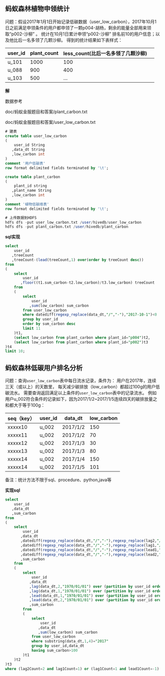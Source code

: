 ## 蚂蚁森林植物申领统计

问题：假设2017年1月1日开始记录低碳数据（user_low_carbon），2017年10月1日之前满足申领条件的用户都申领了一颗p004-胡杨，剩余的能量全部用来领取“p002-沙柳” 。
统计在10月1日累计申领“p002-沙柳” 排名前10的用户信息；以及他比后一名多领了几颗沙柳。
得到的统计结果如下表样式：

| user_id | plant_count | less_count(比后一名多领了几颗沙柳) |      |
| ------- | ----------- | ---------------------------------- | ---- |
| u_101   | 1000        | 100                                |      |
| u_088   | 900         | 400                                |      |
| u_103   | 500         | …                                  |      |

**解**

数据参考 

doc/蚂蚁金服题目和答案/plant_carbon.txt

doc/蚂蚁金服题目和答案/user_low_carbon.txt

```sql
# 建表
create table user_low_carbon
(
    user_id String
   ,data_dt String
   ,low_carbon int
) 
comment '用户低碳表'
row format delimited fields terminated by '\t';

create table plant_carbon
(
    plant_id string
   ,plant_name String
   ,low_carbon int
)
comment '植物低碳维表'
row format delimited fields terminated by '\t';

# 上传数据到HDFS
hdfs dfs -put user_low_carbon.txt /user/hivedb/user_low_carbon
hdfs dfs -put plant_carbon.txt /user/hivedb/plant_carbon
```

**sql实现**

```sql
select 
    user_id
   ,treeCount
   ,treeCount-(lead(treeCount,1) over(order by treeCount desc))
from 
(
    select 
        user_id
       ,floor((t1.sum_carbon-t2.low_carbon)/t3.low_carbon) treeCount 
    from
    (
        select 
            user_id
           ,sum(low_carbon) sum_carbon
        from user_low_carbon
        where datediff(regexp_replace(data_dt,"/","-"),"2017-10-1")<0
        group by user_id
        order by sum_carbon desc
        limit 11
    )t1,
    (select low_carbon from plant_carbon where plant_id="p004")t2,
    (select low_carbon from plant_carbon where plant_id="p002")t3
)t4
limit 10;
```

## 蚂蚁森林低碳用户排名分析

问题：查询`user_low_carbon`表中每日流水记录，条件为：
用户在2017年，连续三天（或以上）的天数里，
每天减少碳排放（low_carbon）都超过100g的用户低碳流水。
需要查询返回满足以上条件的`user_low_carbon`表中的记录流水。
例如用户u_002符合条件的记录如下，因为2017/1/2~2017/1/5连续四天的碳排放量之和都大于等于100g：

| seq（key） | user_id | data_dt  | low_carbon |
| ---------- | ------- | -------- | ---------- |
| xxxxx10    | u_002   | 2017/1/2 | 150        |
| xxxxx11    | u_002   | 2017/1/2 | 70         |
| xxxxx12    | u_002   | 2017/1/3 | 30         |
| xxxxx13    | u_002   | 2017/1/3 | 80         |
| xxxxx14    | u_002   | 2017/1/4 | 150        |
| xxxxx14    | u_002   | 2017/1/5 | 101        |

备注：统计方法不限于sql、procedure、python,java等

**实现sql**

```sql
select 
    user_id
   ,data_dt
   ,sum_carbon
from 
(
    select 
        user_id
       ,data_dt
       ,datediff(regexp_replace(data_dt,"/","-"),regexp_replace(lag2,"/","-")) lag2Count
       ,datediff(regexp_replace(data_dt,"/","-"),regexp_replace(lag1,"/","-")) lag1Count
       ,datediff(regexp_replace(data_dt,"/","-"),regexp_replace(lead1,"/","-")) lead1Count
       ,datediff(regexp_replace(data_dt,"/","-"),regexp_replace(lead2,"/","-")) lead2Count
       ,sum_carbon
    from 
    (
        select 
            user_id
           ,data_dt
           ,lag(data_dt,2,"1970/01/01") over (partition by user_id order by data_dt) lag2
           ,lag(data_dt,1,"1970/01/01") over (partition by user_id order by data_dt) lag1
           ,lead(data_dt,1,"1970/01/01") over (partition by user_id order by data_dt) lead1
           ,lead(data_dt,2,"1970/01/01") over (partition by user_id order by data_dt) lead2
           ,sum_carbon
        from
        (
            select 
                user_id
               ,data_dt
               ,sum(low_carbon) sum_carbon
            from user_low_carbon
            where substring(data_dt,1,4)="2017"
            group by user_id,data_dt
            having sum_carbon>100
        )t1
    )t2
)t3
where (lag2Count=2 and lag1Count=1) or (lag1Count=1 and lead1Count=-1) or(lead1Count=-1 and lead2Count=-2);
```

